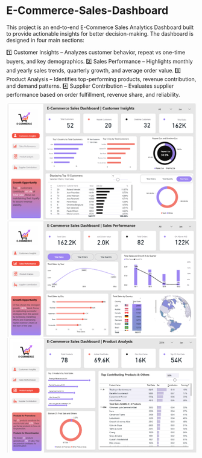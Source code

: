 # E-Commerce-Sales-Dashboard

This project is an end-to-end E-Commerce Sales Analytics Dashboard built to provide actionable insights for better decision-making. The dashboard is designed in four main sections:

1️⃣ Customer Insights – Analyzes customer behavior, repeat vs one-time buyers, and key demographics.
2️⃣ Sales Performance – Highlights monthly and yearly sales trends, quarterly growth, and average order value.
3️⃣ Product Analysis – Identifies top-performing products, revenue contribution, and demand patterns.
4️⃣ Supplier Contribution – Evaluates supplier performance based on order fulfillment, revenue share, and reliability.

![image alt](https://github.com/Adnan-67/E-Commerce-Sales-Dashboard/blob/main/Page%201.png?raw=true)
![image alt](https://github.com/Adnan-67/E-Commerce-Sales-Dashboard/blob/main/Page%202.png?raw=true)
![image alt](https://github.com/Adnan-67/E-Commerce-Sales-Dashboard/blob/main/Page%203.png?raw=true)





